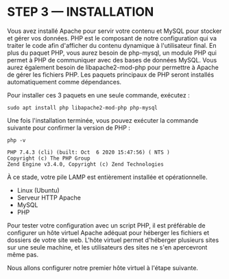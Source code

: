 # STEP 3 — INSTALLATION  

Vous avez installé Apache pour servir votre contenu et MySQL pour stocker et gérer vos données. PHP est le composant de notre configuration qui va traiter le code afin d'afficher du contenu dynamique à l'utilisateur final. En plus du paquet PHP, vous aurez besoin de php-mysql, un module PHP qui permet à PHP de communiquer avec des bases de données MySQL. Vous aurez également besoin de libapache2-mod-php pour permettre à Apache de gérer les fichiers PHP. Les paquets principaux de PHP seront installés automatiquement comme dépendances.

Pour installer ces 3 paquets en une seule commande, exécutez :

```
sudo apt install php libapache2-mod-php php-mysql
```

Une fois l'installation terminée, vous pouvez exécuter la commande suivante pour confirmer la version de PHP :
```
php -v
```

```
PHP 7.4.3 (cli) (built: Oct  6 2020 15:47:56) ( NTS )
Copyright (c) The PHP Group
Zend Engine v3.4.0, Copyright (c) Zend Technologies
```

À ce stade, votre pile LAMP est entièrement installée et opérationnelle.

- Linux (Ubuntu)
- Serveur HTTP Apache
- MySQL
- PHP
  
Pour tester votre configuration avec un script PHP, il est préférable de configurer un hôte virtuel Apache adéquat pour héberger les fichiers et dossiers de votre site web. L'hôte virtuel permet d'héberger plusieurs sites sur une seule machine, et les utilisateurs des sites ne s'en apercevront même pas.

Nous allons configurer notre premier hôte virtuel à l'étape suivante.
